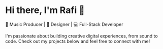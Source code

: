 <!--
**Rafibarides/Rafibarides** is a ✨ _special_ ✨ repository because its `README.md` (this file) appears on your GitHub profile.

Here are some ideas to get you started:

- 🔭 I’m currently working on ...
- 🌱 I’m currently learning ...
- 👯 I’m looking to collaborate on ...
- 🤔 I’m looking for help with ...
- 💬 Ask me about ...
- 📫 How to reach me: ...
- 😄 Pronouns: ...
- ⚡ Fun fact: ...
-->

# Hi there, I'm Rafi 👋

🎵 Music Producer | 🎨 Designer | 💻 Full-Stack Developer

I'm passionate about building creative digital experiences, from sound to code. Check out my projects below and feel free to connect with me!

